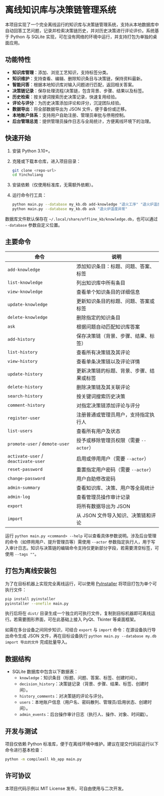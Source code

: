 # 离线知识库与决策链管理系统

本项目实现了一个完全离线运行的知识库与决策链管理系统，支持从本地数据库中自动回答工艺问题，记录并检索决策链历史，并对历史决策进行评论评价。系统基于 Python 与 SQLite 实现，可在没有网络的环境中运行，并支持打包为单独的桌面应用。

## 功能特性

- **知识库管理**：添加、浏览工艺知识，支持标签分类。
- **知识维护**：支持查看、编辑、删除知识条目与决策链，保持资料最新。
- **智能问答**：根据本地知识库对输入问题进行匹配，返回相关答案。
- **决策链记录**：保存处理流程/决策链，包含背景、步骤、结果以及标签。
- **历史检索**：按关键词搜索历史决策记录，快速复用经验。
- **评论与评分**：为历史决策添加评论和评分，沉淀团队经验。
- **数据导出**：将全部数据导出为 JSON 文件，便于备份或迁移。
- **本地账户体系**：支持用户自助注册、管理员审批与停用控制。
- **后台管理总览**：提供管理员操作日志与全局统计，方便离线环境下的治理。 

## 快速开始

1. 安装 Python 3.10+。
2. 克隆或下载本仓库，进入项目目录：

   ```bash
   git clone <repo-url>
   cd Yinchuliang
   ```

3. 安装依赖（仅使用标准库，无需额外依赖）。
4. 运行命令行工具：

   ```bash
   python main.py --database my_kb.db add-knowledge "退火工序" "退火炉温度异常如何处理？" "检查温度传感器并重新校准，必要时调整 PID 参数。" --tags "退火,温度"
   python main.py --database my_kb.db ask "退火炉温度异常"
   ```

数据库文件默认保存在 `~/.local/share/offline_kb/knowledge.db`，也可以通过 `--database` 参数自定义位置。

## 主要命令

| 命令 | 说明 |
| ---- | ---- |
| `add-knowledge` | 添加知识条目：标题、问题、答案、标签 |
| `list-knowledge` | 列出知识库中所有条目 |
| `view-knowledge` | 查看单个知识条目的详细信息 |
| `update-knowledge` | 更新知识条目的标题、问题、答案或标签 |
| `delete-knowledge` | 删除指定的知识条目 |
| `ask` | 根据问题自动匹配知识库答案 |
| `add-history` | 保存决策链（背景、步骤、结果、标签） |
| `list-history` | 查看所有决策链及其评论 |
| `view-history` | 查看单条决策链以及评论详情 |
| `update-history` | 更新决策链的标题、背景、步骤、结果或标签 |
| `delete-history` | 删除决策链及其关联评论 |
| `search-history` | 按关键词搜索历史决策 |
| `comment-history` | 对指定决策链添加评论与评分 |
| `register-user` | 注册普通或管理员用户，支持指定执行人 |
| `list-users` | 查看所有用户及状态 |
| `promote-user` / `demote-user` | 授予或移除管理员权限（需要 `--actor`） |
| `activate-user` / `deactivate-user` | 启用或停用用户（需要 `--actor`） |
| `reset-password` | 重置指定用户密码（需要 `--actor`） |
| `change-password` | 用户自助修改密码 |
| `admin-summary` | 查看知识库、决策、用户等全局统计 |
| `admin-log` | 查看管理员操作审计记录 |
| `export` | 将所有数据导出为 JSON |
| `import` | 从 JSON 文件导入知识、决策链和评论 |

运行 `python main.py <command> --help` 可以查看具体参数说明。涉及后台管理的命令（如停用用户、提升管理员等）需使用 `--actor` 参数指定执行人，用于写入审计日志。知识与决策链的编辑命令支持仅更新部分字段，若需要清空标签，可使用 `--tags ""`。

## 打包为离线安装包

为了在目标机器上实现完全离线运行，可以使用 [PyInstaller](https://pyinstaller.org/) 将项目打包为单个可执行文件：

```bash
pip install pyinstaller
pyinstaller --onefile main.py
```

执行后将在 `dist/` 目录生成一个独立的可执行文件，复制到目标机器即可离线运行。若需要图形界面，可在此基础上接入 PyQt、Tkinter 等桌面框架。

如需在多台设备之间同步知识，可结合 `export` 与 `import` 命令：在源设备执行导出命令生成 JSON 文件，再在目标设备执行 `python main.py --database my.db import 导出的文件` 完成批量导入。

## 数据结构

- SQLite 数据库中包含以下数据表：
  - `knowledge`：知识条目（标题、问题、答案、标签、创建时间）。
  - `decision_history`：决策链记录（背景、步骤、结果、标签、创建时间）。
  - `history_comments`：对决策链的评论与评分。
  - `users`：本地账户信息（用户名、密码散列、管理员/启用状态、创建时间）。
  - `admin_events`：后台操作审计日志（执行人、操作、对象、时间戳）。

## 开发与测试

项目仅依赖 Python 标准库，便于在离线环境中维护。建议在提交代码前运行以下命令进行基本检查：

```bash
python -m compileall kb_app main.py
```

## 许可协议

本项目代码示例以 MIT License 发布，可自由使用与二次开发。
